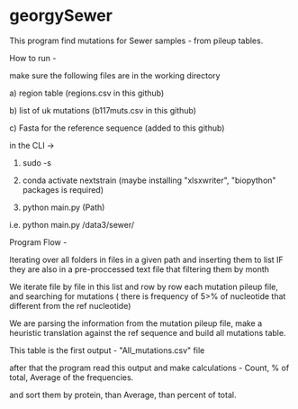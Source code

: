 # georgySewer

This program find mutations for Sewer samples - from pileup tables.

How to run - 

make sure the following files are in the working directory

a) region table (regions.csv in this github)

b) list of uk mutations (b117muts.csv in this github)

c) Fasta for the reference sequence (added to this github)

in the CLI ->

1) sudo -s

2) conda activate nextstrain (maybe installing "xlsxwriter", "biopython" packages is required)

3) python main.py (Path)

i.e. python main.py /data3/sewer/

Program Flow - 

Iterating over all folders in files in a given path and inserting them to list IF they are also in a pre-proccessed text file that filtering them by month

We iterate file by file in this list and row by row each mutation pileup file, and searching for mutations ( there is frequency of 5>% of nucleotide that different from the ref nucleotide)

We are parsing the information from the mutation pileup file, make a heuristic translation against the ref sequence and build all mutations table.

This table is the first output - "All_mutations.csv" file

after that the program read this output and make calculations - Count, % of total, Average of the frequencies.

and sort them by protein, than Average, than percent of total.
